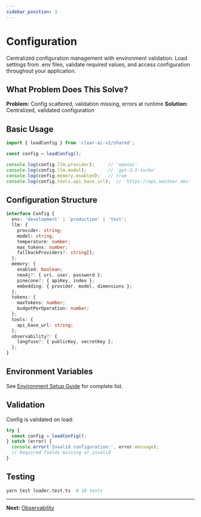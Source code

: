 ```yaml
---
sidebar_position: 3
---
```


# Configuration

Centralized configuration management with environment validation. Load settings from .env files, validate required values, and access configuration throughout your application.

## What Problem Does This Solve?

**Problem:** Config scattered, validation missing, errors at runtime
**Solution:** Centralized, validated configuration

## Basic Usage

```typescript
import { loadConfig } from 'clear-ai-v2/shared';

const config = loadConfig();

console.log(config.llm.provider);     // 'openai'
console.log(config.llm.model);        // 'gpt-3.5-turbo'
console.log(config.memory.enabled);   // true
console.log(config.tools.api_base_url);  // 'https://api.wasteer.dev'
```

## Configuration Structure

```typescript
interface Config {
  env: 'development' | 'production' | 'test';
  llm: {
    provider: string;
    model: string;
    temperature: number;
    max_tokens: number;
    fallbackProviders?: string[];
  };
  memory: {
    enabled: boolean;
    neo4j?: { uri, user, password };
    pinecone?: { apiKey, index };
    embedding: { provider, model, dimensions };
  };
  tokens: {
    maxTokens: number;
    budgetPerOperation: number;
  };
  tools: {
    api_base_url: string;
  };
  observability?: {
    langfuse?: { publicKey, secretKey };
  };
}
```

## Environment Variables

See [Environment Setup Guide](../guides/environment-setup.md) for complete list.

## Validation

Config is validated on load:

```typescript
try {
  const config = loadConfig();
} catch (error) {
  console.error('Invalid configuration:', error.message);
  // Required fields missing or invalid
}
```

## Testing

```bash
yarn test loader.test.ts  # 18 tests
```

---

**Next:** [Observability](./observability.md)
